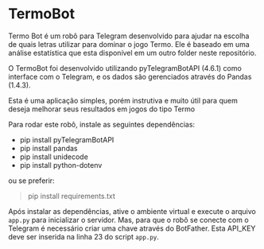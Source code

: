 # TermoBot

Termo Bot é um robô para Telegram desenvolvido para ajudar na escolha de quais letras utilizar para dominar o jogo Termo. Ele é baseado em uma análise estatística que esta disponível em um outro folder neste repositório.

O TermoBot foi desenvolvido utilizando pyTelegramBotAPI (4.6.1) como interface com o Telegram, e os dados são gerenciados através do Pandas (1.4.3).

Esta é uma aplicação simples, porém instrutiva e muito útil para quem deseja melhorar seus resultados em jogos do tipo Termo

Para rodar este robô, instale as seguintes dependências:

- pip install pyTelegramBotAPI
- pip install pandas
- pip install unidecode
- pip install python-dotenv


ou se preferir:

> pip install requirements.txt


Após instalar as dependências, ative o ambiente virtual e execute o arquivo `app.py` para inicializar o servidor. Mas, para que o robô se conecte com o Telegram é necessário criar uma chave através do BotFather. Esta API_KEY deve ser inserida na linha 23 do script `app.py`.
